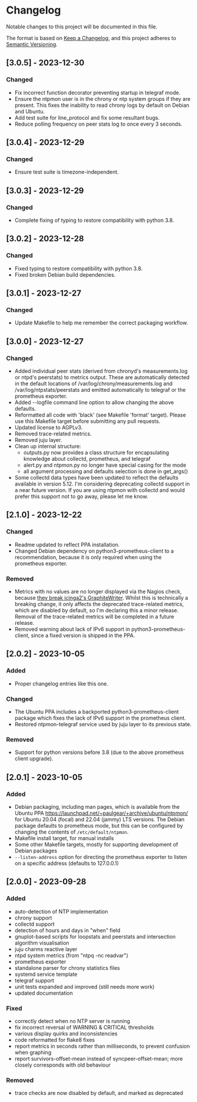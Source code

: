 # Changelog

Notable changes to this project will be documented in this file.

The format is based on [Keep a Changelog](https://keepachangelog.com/en/1.1.0/),
and this project adheres to [Semantic Versioning](https://semver.org/spec/v2.0.0.html).

## [3.0.5] - 2023-12-30

### Changed

- Fix incorrect function decorator preventing startup in telegraf mode.
- Ensure the ntpmon user is in the chrony or ntp system groups if they are
  present.  This fixes the inability to read chrony logs by default on Debian
  and Ubuntu.
- Add test suite for line_protocol and fix some resultant bugs.
- Reduce polling frequency on peer stats log to once every 3 seconds.

## [3.0.4] - 2023-12-29

### Changed

- Ensure test suite is timezone-independent.

## [3.0.3] - 2023-12-29

### Changed

- Complete fixing of typing to restore compatibility with python 3.8.

## [3.0.2] - 2023-12-28

### Changed

- Fixed typing to restore compatibility with python 3.8.
- Fixed broken Debian build dependencies.

## [3.0.1] - 2023-12-27

### Changed

- Update Makefile to help me remember the correct packaging workflow.

## [3.0.0] - 2023-12-27

### Changed

- Added individual peer stats (derived from chronyd's measurements.log or ntpd's
  peerstats) to metrics output.  These are automatically detected in the default
  locations of /var/log/chrony/measurements.log and /var/log/ntpstats/peerstats
  and emitted automatically to telegraf or the prometheus exporter.
- Added --logfile command line option to allow changing the above defaults.
- Reformatted all code with 'black' (see Makefile 'format' target).  Please use
  this Makefile target before submitting any pull requests.
- Updated license to AGPLv3.
- Removed trace-related metrics.
- Removed juju layer.
- Clean up internal structure:
  - outputs.py now provides a class structure for encapsulating knowledge about
    collectd, prometheus, and telegraf
  - alert.py and ntpmon.py no longer have special casing for the mode
  - all argument processing and defaults selection is done in get_args()
- Some collectd data types have been updated to reflect the defaults available
  in version 5.12.  I'm considering deprecating collectd support in a near
  future version.  If you are using ntpmon with collectd and would prefer this
  support not to go away, please let me know.

## [2.1.0] - 2023-12-22

### Changed

- Readme updated to reflect PPA installation.
- Changed Debian dependency on python3-prometheus-client to a recommendation,
  because it is only required when using the prometheus exporter.

### Removed

- Metrics with no values are no longer displayed via the Nagios check, because
  [they break icinga2's
  GraphiteWriter](https://github.com/paulgear/ntpmon/pull/26).  Whilst this is
  technically a breaking change, it only affects the deprecated trace-related
  metrics, which are disabled by default, so I'm declaring this a minor release.
  Removal of the trace-related metrics will be completed in a future release.
- Removed warning about lack of IPv6 support in python3-prometheus-client, since
  a fixed version is shipped in the PPA.

## [2.0.2] - 2023-10-05

### Added

- Proper changelog entries like this one.

### Changed

- The Ubuntu PPA includes a backported python3-prometheus-client package which
  fixes the lack of IPv6 support in the prometheus client.
- Restored ntpmon-telegraf service used by juju layer to its previous state.

### Removed

- Support for python versions before 3.8 (due to the above prometheus client
  upgrade).

## [2.0.1] - 2023-10-05

### Added

- Debian packaging, including man pages, which is available from the Ubuntu PPA
  https://launchpad.net/~paulgear/+archive/ubuntu/ntpmon/ for Ubuntu 20.04
  (focal) and 22.04 (jammy) LTS versions.  The Debian package defaults to
  prometheus mode, but this can be configured by changing the contents of
  `/etc/default/ntpmon`.
- Makefile install target, for manual installs
- Some other Makefile targets, mostly for supporting development of Debian
  packages
- `--listen-address` option for directing the prometheus exporter to listen on a
  specific address (defaults to 127.0.0.1)

## [2.0.0] - 2023-09-28

### Added

- auto-detection of NTP implementation
- chrony support
- collectd support
- detection of hours and days in "when" field
- gnuplot-based scripts for loopstats and peerstats and intersection algorithm visualisation
- juju charms reactive layer
- ntpd system metrics (from "ntpq -nc readvar")
- prometheus exporter
- standalone parser for chrony statistics files
- systemd service template
- telegraf support
- unit tests expanded and improved (still needs more work)
- updated documentation

### Fixed

- correctly detect when no NTP server is running
- fix incorrect reversal of WARNING & CRITICAL thresholds
- various display quirks and inconsistencies
- code reformatted for flake8 fixes
- report metrics in seconds rather than milliseconds, to prevent confusion when graphing
- report survivors-offset-mean instead of syncpeer-offset-mean; more closely corresponds with old behaviour

### Removed

- trace checks are now disabled by default, and marked as deprecated

